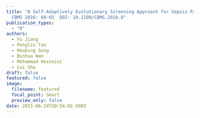 ```yaml
---
title: "A Self-Adaptively Evolutionary Screening Approach for Sepsis Patient.
  CBMS 2016: 60-65  DOI: 10.1109/CBMS.2016.8"
publication_types:
  - "0"
authors:
  - Yu Jiang
  - Pengliu Tan
  - Houbing Song
  - Binhua Wan
  - Mohammad Hosseini
  - Lui Sha
draft: false
featured: false
image:
  filename: featured
  focal_point: Smart
  preview_only: false
date: 2021-06-24T20:54:02.690Z
---
```

